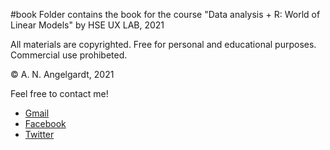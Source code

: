 #book
Folder contains the book for the course "Data analysis + R: World of Linear Models" by HSE UX LAB, 2021

All materials are copyrighted. Free for personal and educational purposes. Commercial use prohibeted.

© A. N. Angelgardt, 2021

Feel free to contact me!
* [Gmail](a.n.angelgardt@gmail.com)
* [Facebook](https://facebook.com/a.n.angelgardt)
* [Twitter](https://twitter.com/AAngelgardt)
